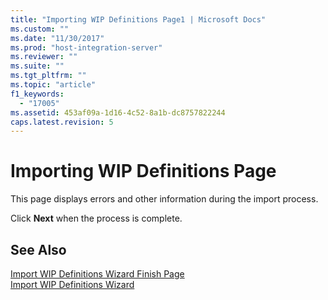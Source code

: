 ```yaml
---
title: "Importing WIP Definitions Page1 | Microsoft Docs"
ms.custom: ""
ms.date: "11/30/2017"
ms.prod: "host-integration-server"
ms.reviewer: ""
ms.suite: ""
ms.tgt_pltfrm: ""
ms.topic: "article"
f1_keywords: 
  - "17005"
ms.assetid: 453af09a-1d16-4c52-8a1b-dc8757822244
caps.latest.revision: 5
---
```

# Importing WIP Definitions Page
This page displays errors and other information during the import process.  
  
 Click **Next** when the process is complete.  
  
## See Also  
 [Import WIP Definitions Wizard Finish Page](../HIS2010/import-wip-definitions-wizard-finish-page2.md)   
 [Import WIP Definitions Wizard](../HIS2010/import-wip-definitions-wizard2.md)
